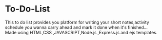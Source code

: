 # To-Do-List
This to do list provides  you platform for writing your short notes,activity schedule you wanna carry ahead and mark it done when it's finished...
Made using HTML,CSS ,JAVASCRIPT,Node.js ,Express.js and ejs templates.
